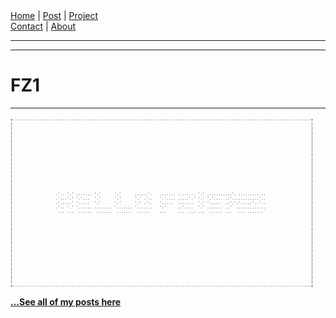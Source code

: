 <nav>
<a href="./index.html">Home</a>
|
<a href="./post.html">Post</a>
|
<a href="./project.html">Project</a>
<nav class="div-right">
<a href="./contact.html">Contact</a>
|
<a href="./about.html">About</a>
</nav>
</nav>
</header>
<hr><hr>
<main>
<!-- Your Content Start After This Line -->

# FZ1

---
<pre style="font-size: 6px;">
+------------------------------------------------------------------------------------------------------------------------------------+
|                                                                                                                                    |
|                                                                                                                                    |
|                                                                                                                                    |
|                                                                                                                                    |
|                                                                                                                                    |
|                                                                                                                                    |
|                                                                                                                                    |
|                                                                                                                                    |
|                                                                                                                                    |
|                                                                                                                                    |
|                                                                                                                                    |
|                                                                                                                                    |
|                                                                                                                                    |
|                                                                                                                                    |
|                                                                                                                                    |
|                                                                                                                                    |
|                   .'.. '.' ....... '.'      '.'      ......'.   ....... ........ '.' ...........'. ............                    |
|                   .'...'.' '.'...  '.'      '.'      '.' .'..   '.'.... .....'.' '.' '.'.... ..'............'..                    |
|                   .'.....' '.....  '.'      '.'      '.' .'..   '.....  .......  '.' '.....  ..'.'.'.....'..'..                    |
|                   .'.. '.' '...... ........ '....... '.......   '.'     ..'....  '.' ....... ..'  .............                    |
|                    ... ...  ......  .......  .......  ......    ...     ...  ... ...  ...... ...   ... .......                     |
|                                                                                                                                    |
|                                                                                                                                    |
|                                                                                                                                    |
|                                                                                                                                    |
|                                                                                                                                    |
|                                                                                                                                    |
|                                                                                                                                    |
|                                                                                                                                    |
|                                                                                                                                    |
|                                                                                                                                    |
|                                                                                                                                    |
|                                                                                                                                    |
|                                                                                                                                    |
|                                                                                                                                    |
|                                                                                                                                    |
|                                                                                                                                    |
+------------------------------------------------------------------------------------------------------------------------------------+
</pre>

[**...See all of my posts here**](./post.html)

